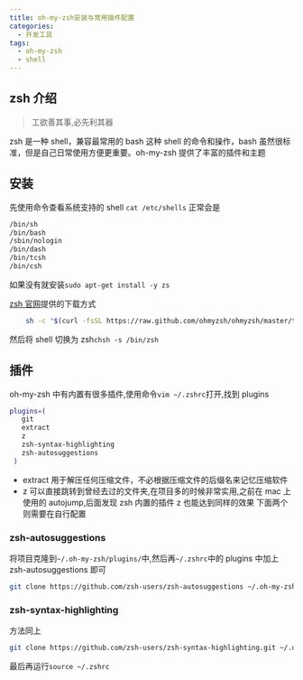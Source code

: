 ```yaml
---
title: oh-my-zsh安装与常用插件配置
categories:
  - 开发工具
tags:
  - oh-my-zsh
  - shell
---
```


## zsh 介绍

> 工欲善其事,必先利其器

zsh 是一种 shell，兼容最常用的 bash 这种 shell 的命令和操作，bash 虽然很标准，但是自己日常使用方便更重要。oh-my-zsh 提供了丰富的插件和主题

## 安装

先使用命令查看系统支持的 shell `cat /etc/shells`
正常会是

```bash
/bin/sh
/bin/bash
/sbin/nologin
/bin/dash
/bin/tcsh
/bin/csh
```

如果没有就安装`sudo apt-get install -y zs`

[zsh 官网](http://www.zsh.org/)提供的下载方式

```bash
    sh -c "$(curl -fsSL https://raw.github.com/ohmyzsh/ohmyzsh/master/tools/install.sh)"
```

然后将 shell 切换为 zsh`chsh -s /bin/zsh`

## 插件

oh-my-zsh 中有内置有很多插件,使用命令`vim ~/.zshrc`打开,找到 plugins

```bash
plugins=(
   git
   extract
   z
   zsh-syntax-highlighting
   zsh-autosuggestions
 )
```

- extract 用于解压任何压缩文件，不必根据压缩文件的后缀名来记忆压缩软件
- z 可以直接跳转到曾经去过的文件夹,在项目多的时候非常实用,之前在 mac 上使用的 autojump,后面发现 zsh 内置的插件 z 也能达到同样的效果
  下面两个则需要在自行配置

### zsh-autosuggestions

将项目克隆到`~/.oh-my-zsh/plugins/`中,然后再`~/.zshrc`中的 plugins 中加上 zsh-autosuggestions 即可

```bash
git clone https://github.com/zsh-users/zsh-autosuggestions ~/.oh-my-zsh/plugins/zsh-autosuggestions
```

### zsh-syntax-highlighting

方法同上

```bash
git clone https://github.com/zsh-users/zsh-syntax-highlighting.git ~/.oh-my-zsh/plugins/zsh-syntax-highlighting
```

最后再运行`source ~/.zshrc`
